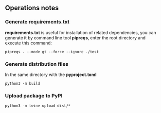 ## Operations notes

### Generate requirements.txt

**requirements.txt** is useful for installation of related dependencies, you can generate it by command line tool **pipreqs**, enter the root directory and execute this command:

```shell
pipreqs . --mode gt --force --ignore ./test
```

### Generate distribution files

In the same directory with the **pyproject.toml**

```shell
python3 -m build
```

### Upload package to PyPI

```shell
python3 -m twine upload dist/*
```

